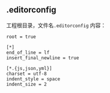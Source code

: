 
## .editorconfig
工程根目录，文件名`.editorconfig`
内容：
```
root = true

[*]
end_of_line = lf
insert_final_newline = true

[*.{js,json,yml}]
charset = utf-8
indent_style = space
indent_size = 2

```